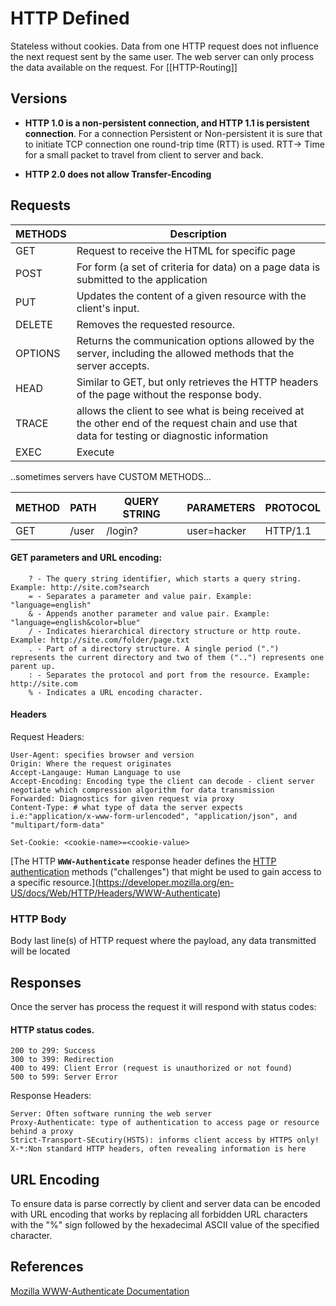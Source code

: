 # HTTP Defined

Stateless without cookies. Data from one HTTP request does not influence the next request sent by the same user. The web server can only process the data available on the request. For [[HTTP-Routing]]

## Versions

- **HTTP 1.0 is a non-persistent connection, and HTTP 1.1 is persistent connection**. For a connection Persistent or Non-persistent it is sure that to initiate TCP connection one round-trip time (RTT) is used. RTT-> Time for a small packet to travel from client to server and back.

- **HTTP 2.0 does not allow Transfer-Encoding**
## Requests

METHODS | Description
--- | ---
GET | Request to receive the HTML for specific page 
POST | For form (a set of criteria for data) on a page data is submitted to the application
PUT |  Updates the content of a given resource with the client's input.
DELETE | Removes the requested resource.
OPTIONS | Returns the communication options allowed by the server, including the allowed methods that the server accepts.
HEAD | Similar to GET, but only retrieves the HTTP headers of the page without the response body.
TRACE | allows the client to see what is being received at the other end of the request chain and use that data for testing or diagnostic information
EXEC | Execute

..sometimes servers have CUSTOM METHODS...

METHOD | PATH | QUERY STRING | PARAMETERS | PROTOCOL
--- | --- | --- | --- | ---
GET |  	/user | /login? | user=hacker |	HTTP/1.1

#### GET parameters and URL encoding:
```
    ? - The query string identifier, which starts a query string. Example: http://site.com?search
    = - Separates a parameter and value pair. Example: "language=english"
    & - Appends another parameter and value pair. Example: "language=english&color=blue"
    / - Indicates hierarchical directory structure or http route. Example: http://site.com/folder/page.txt
    . - Part of a directory structure. A single period (".") represents the current directory and two of them ("..") represents one parent up.
    : - Separates the protocol and port from the resource. Example: http://site.com
    % - Indicates a URL encoding character.
```

#### Headers 

Request Headers:
```
User-Agent: specifies browser and version
Origin: Where the request originates
Accept-Langauge: Human Language to use
Accept-Encoding: Encoding type the client can decode - client server negotiate which compression algorithm for data transmission
Forwarded: Diagnostics for given request via proxy
Content-Type: # what type of data the server expects i.e:"application/x-www-form-urlencoded", "application/json", and "multipart/form-data"
```

`Set-Cookie: <cookie-name>=<cookie-value>`

[The HTTP **`WWW-Authenticate`** response header defines the [HTTP authentication](https://developer.mozilla.org/en-US/docs/Web/HTTP/Authentication) methods ("challenges") that might be used to gain access to a specific resource.](https://developer.mozilla.org/en-US/docs/Web/HTTP/Headers/WWW-Authenticate)

### HTTP Body

Body last line(s) of HTTP request where the payload, any data transmitted will be located


## Responses
Once the server has process the request it will respond with status codes:

#### HTTP status codes.

    200 to 299: Success
    300 to 399: Redirection
    400 to 499: Client Error (request is unauthorized or not found)
    500 to 599: Server Error

Response Headers:
```
Server: Often software running the web server
Proxy-Authenticate: type of authentication to access page or resource behind a proxy
Strict-Transport-SEcutiry(HSTS): informs client access by HTTPS only!
X-*:Non standard HTTP headers, often revealing information is here
```


## URL Encoding

To ensure data is parse correctly by client and server data can be encoded with URL encoding that  works by replacing all forbidden URL characters with the "%" sign followed by the hexadecimal ASCII value of the specified character.


## References

[Mozilla WWW-Authenticate Documentation](https://developer.mozilla.org/en-US/docs/Web/HTTP/Headers/WWW-Authenticate)
